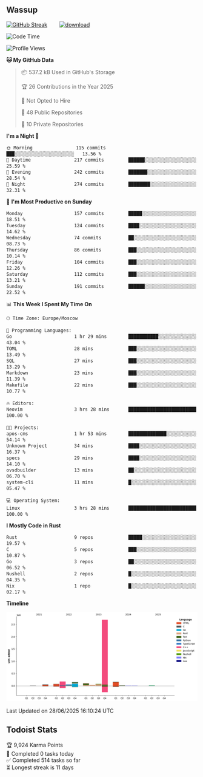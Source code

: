 ## Wassup

<!--
-->

[![GitHub Streak](http://github-readme-streak-stats.herokuapp.com?user=archeoss&theme=shades-of-purple&hide_border=true&date_format=j%20M%5B%20Y%5D)](https://git.io/streak-stats)&nbsp;&nbsp;&nbsp;&nbsp;&nbsp;&nbsp;&nbsp;&nbsp;[![download](https://user-images.githubusercontent.com/68448737/147796309-d8b65b1d-4dde-40d9-b03a-2b42aaa6cd43.jpeg)
](http://bmstu.ru/)

<!--START_SECTION:waka-->
![Code Time](http://img.shields.io/badge/Code%20Time-3%2C971%20hrs%2056%20mins-blue)

![Profile Views](http://img.shields.io/badge/Profile%20Views-0-blue)

**🐱 My GitHub Data** 

> 📦 537.2 kB Used in GitHub's Storage 
 > 
> 🏆 26 Contributions in the Year 2025
 > 
> 🚫 Not Opted to Hire
 > 
> 📜 48 Public Repositories 
 > 
> 🔑 10 Private Repositories 
 > 
**I'm a Night 🦉** 

```text
🌞 Morning                115 commits         ███░░░░░░░░░░░░░░░░░░░░░░   13.56 % 
🌆 Daytime                217 commits         ██████░░░░░░░░░░░░░░░░░░░   25.59 % 
🌃 Evening                242 commits         ███████░░░░░░░░░░░░░░░░░░   28.54 % 
🌙 Night                  274 commits         ████████░░░░░░░░░░░░░░░░░   32.31 % 
```
📅 **I'm Most Productive on Sunday** 

```text
Monday                   157 commits         █████░░░░░░░░░░░░░░░░░░░░   18.51 % 
Tuesday                  124 commits         ████░░░░░░░░░░░░░░░░░░░░░   14.62 % 
Wednesday                74 commits          ██░░░░░░░░░░░░░░░░░░░░░░░   08.73 % 
Thursday                 86 commits          ███░░░░░░░░░░░░░░░░░░░░░░   10.14 % 
Friday                   104 commits         ███░░░░░░░░░░░░░░░░░░░░░░   12.26 % 
Saturday                 112 commits         ███░░░░░░░░░░░░░░░░░░░░░░   13.21 % 
Sunday                   191 commits         ██████░░░░░░░░░░░░░░░░░░░   22.52 % 
```


📊 **This Week I Spent My Time On** 

```text
🕑︎ Time Zone: Europe/Moscow

💬 Programming Languages: 
Go                       1 hr 29 mins        ███████████░░░░░░░░░░░░░░   43.04 % 
TOML                     28 mins             ███░░░░░░░░░░░░░░░░░░░░░░   13.49 % 
SQL                      27 mins             ███░░░░░░░░░░░░░░░░░░░░░░   13.29 % 
Markdown                 23 mins             ███░░░░░░░░░░░░░░░░░░░░░░   11.39 % 
Makefile                 22 mins             ███░░░░░░░░░░░░░░░░░░░░░░   10.77 % 

🔥 Editors: 
Neovim                   3 hrs 28 mins       █████████████████████████   100.00 % 

🐱‍💻 Projects: 
apos-cms                 1 hr 53 mins        ██████████████░░░░░░░░░░░   54.14 % 
Unknown Project          34 mins             ████░░░░░░░░░░░░░░░░░░░░░   16.37 % 
specs                    29 mins             ████░░░░░░░░░░░░░░░░░░░░░   14.10 % 
ovsdbuilder              13 mins             ██░░░░░░░░░░░░░░░░░░░░░░░   06.70 % 
system-cli               11 mins             █░░░░░░░░░░░░░░░░░░░░░░░░   05.47 % 

💻 Operating System: 
Linux                    3 hrs 28 mins       █████████████████████████   100.00 % 
```

**I Mostly Code in Rust** 

```text
Rust                     9 repos             █████░░░░░░░░░░░░░░░░░░░░   19.57 % 
C                        5 repos             ███░░░░░░░░░░░░░░░░░░░░░░   10.87 % 
Go                       3 repos             ██░░░░░░░░░░░░░░░░░░░░░░░   06.52 % 
Nushell                  2 repos             █░░░░░░░░░░░░░░░░░░░░░░░░   04.35 % 
Nix                      1 repo              █░░░░░░░░░░░░░░░░░░░░░░░░   02.17 % 
```



**Timeline**

![Lines of Code chart](https://raw.githubusercontent.com/archeoss/archeoss/master/assets/bar_graph.png)


 Last Updated on 28/06/2025 16:10:24 UTC
<!--END_SECTION:waka-->

## Todoist Stats

<!-- TODO-IST:START -->
🏆  9,924 Karma Points           
🌸  Completed 0 tasks today           
✅  Completed 514 tasks so far           
⏳  Longest streak is 11 days
<!-- TODO-IST:END -->
